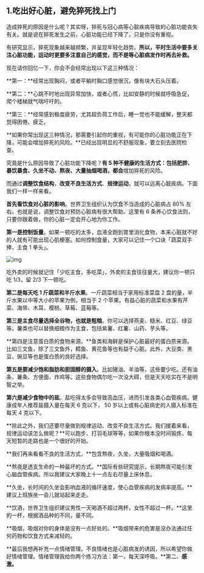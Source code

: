 ## 1.吃出好心脏，避免猝死找上门
造成猝死的原因是什么呢？其实呀，猝死与冠心病等心脏疾病导致的心脏功能丧失有关。就是说在猝死发生之前，心脏功能已经下降了，只是你没有重视。


有研究显示，猝死现象越来越频繁，并呈现年轻化趋势。**所以，平时生活中要多关注心脏功能，运动时更要多注意自己的感觉，而不是等心脏病发作时再去补救。**


现在请你回忆一下，你会不会经常出现以下这三种情况：


**第一：**经常出现胸闷，或者平躺时胸口感觉很沉，像有块大石头压着。


**第二：**心跳不时地出现异常加快，或者心慌，比如安静的时候就呼吸急促，爬个楼梯就气喘吁吁的。


**第三：**经常感到极度疲劳，尤其超负荷工作后，睡一觉也不能缓解，整天都觉得困倦、疲乏。


**如果你常出现这三种情况，那需要引起你的重视，有可能你的心脏功能正在下降，可能会增加猝死的风险。**已经出现明显的不舒服现象，要立刻去医院检查。


究竟是什么原因导致了心脏功能下降呢？**有 5 种不健康的生活方式：包括肥胖、暴饮暴食、久坐不动、熬夜、大量抽烟喝酒，都会**增加猝死的风险。


而通过**调整饮食结构**，**改变不良生活方式**、**规律运动**，就可以远离心脏疾病。下面我们一样一样来看。


**首先看饮食对心脏的影响**。世界卫生组织认为饮食不当造成的心脏病占 80% 左右。也就是说，调整饮食对预防心脏病有很大帮助。这里有 6 条养心饮食法则，只要你跟着做，你的心脏一定会开心地为你工作。


**第一是控制饭量**。如果一顿吃的太多，血液全跑到胃里消化食物，本来心脏就不好的人就有可能出现心肌梗塞。如何控制食量，大家可以记住一个口诀「蔬菜双手捧，主食 1 拳头」。


![img](https://pic3.zhimg.com/v2-da1ef0f6f376c7472d6e4941eb3ede3b.webp)

吃外卖的时候就记住「少吃主食，多吃菜」，外卖的主食往往量大，建议你一顿只吃 1/3，留 2/3 下一顿吃。


**第二是每天吃 1 斤蔬菜和半斤水果**。一斤蔬菜相当于家用标准菜盘 2 盘的量，半斤水果以中等大小的苹果为例，相当于 2 个苹果。有益心脏的蔬菜和水果有芹菜、海带、木耳、樱桃、草莓、蓝莓等。


**第三是主食尽量选择全谷物，也就是粗粮**。你可以选择燕麦、糙米、红豆、绿豆等。薯类也可以替换细粮作为主食，包括紫薯、红薯、山药、芋头等。


**第四是注意蛋白质的食物来源。**鱼类和海鲜是保护心脏最好的蛋白质来源。比如三文鱼，除了三文鱼外，鳕鱼、黄花鱼等也有益于心脏。此外，大豆类、黑豆、豌豆等也是蛋白质的良好选择。


**第五是要减少饱和脂肪和胆固醇的摄入**。比如猪油、羊油等，这些要少吃。还有油条、薯条、方便面、炸鸡等。这些食物偶尔吃一次没大碍，但是天天吃实在不是明智之举。


**第六是减少食物中的盐**。盐吃得太多会导致高血压，进而引发各类心血管疾病。健康成年人推荐盐摄入量在每天 6 克以下， 50 岁以上或有心脏病史的人摄入标准在每天 4 克以下。


**除此之外，我们还要尽量做到规律运动、改变不良生活方式。我们接着来看，规律运动该怎么做呢？**可以跑步、打羽毛球等等，如果你根本没时间锻炼，每天短暂的走路也是一个很好的开始。


**我们再来看看不良的生活方式，**包含熬夜，久坐，大量吸烟和喝酒。


**熬夜是透支生命的一种最坏的方式。**国际有些研究提示，长期熬夜可能引发心脑血管疾病。所以我建议大家晚上十一点左右尽量上床休息。


**久坐，长时间的久坐会影响血液的循环速度，使心血管疾病的发病率提高。**建议上班族坐一会儿就站起来走走。


**饮酒，世界卫生组织建议男性一天喝酒不超过两杯，女性不超过一杯。**这里的一杯，根据酒品种的不同，量不同。


**吸烟，吸烟对你的身体是没有一点好处的。**吸烟带来的危害是没办法通过任何药物和饮食方式来减轻的。


**最后我想再补充一点情绪管理。不良情绪也是心脏病发的诱因，所以希望你做好情绪管理。情绪管理我给你两个练习方法：第一，每天深呼吸。**第二、**感激。**

